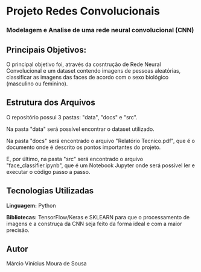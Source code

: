 # Projeto Redes Convolucionais
### Modelagem e Analise de uma rede neural convolucional (CNN)

## Principais Objetivos:
O principal objetivo foi, através da cosntrução de Rede Neural Convolucional e um dataset contendo imagens de pessoas aleatórias, classificar as imagens das faces de acordo com o sexo biológico (masculino ou feminino).

## Estrutura dos Arquivos

O repositório possui 3 pastas: "data", "docs" e "src".

Na pasta "data" será possível encontrar o dataset utilizado.

Na pasta "docs" será encontrado o arquivo "Relatório Tecnico.pdf", que é o documento onde é descrito os pontos importantes do projeto.

E, por último, na pasta "src" será encontrado o arquivo "face_classifier.ipynb", que é um Notebook Jupyter onde será possível ler e executar o código passo a passo.

## Tecnologias Utilizadas

**Linguagem:** Python 

**Bibliotecas:** TensorFlow/Keras e SKLEARN para que o processamento de imagens e a construça da CNN seja feito da forma ideal e com a maior precisão.

## Autor
Márcio Vinícius Moura de Sousa